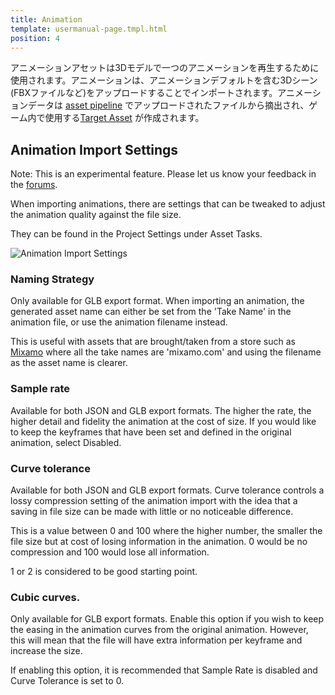 ```yaml
---
title: Animation
template: usermanual-page.tmpl.html
position: 4
---
```


アニメーションアセットは3Dモデルで一つのアニメーションを再生するために使用されます。アニメーションは、アニメーションデフォルトを含む3Dシーン (FBXファイルなど)をアップロードすることでインポートされます。アニメーションデータは [asset pipeline][asset_pipeline] でアップロードされたファイルから摘出され、ゲーム内で使用する[Target Asset][target_asset] が作成されます。

## Animation Import Settings

<div class="alert alert-info">
Note: This is an experimental feature. Please let us know your feedback in the <a href="https://forum.playcanvas.com/" target="_blank">forums</a>.
</div>

When importing animations, there are settings that can be tweaked to adjust the animation quality against the file size.

They can be found in the Project Settings under Asset Tasks.

![Animation Import Settings][animation_import_settings]

### Naming Strategy

Only available for GLB export format. When importing an animation, the generated asset name can either be set from the 'Take Name' in the animation file, or use the animation filename instead.

This is useful with assets that are brought/taken from a store such as [Mixamo][1] where all the take names are 'mixamo.com' and using the filename as the asset name is clearer.

### Sample rate

Available for both JSON and GLB export formats. The higher the rate, the higher detail and fidelity the animation at the cost of size. If you would like to keep the keyframes that have been set and defined in the original animation, select Disabled.

### Curve tolerance

Available for both JSON and GLB export formats. Curve tolerance controls a lossy compression setting of the animation import with the idea that a saving in file size can be made with little or no noticeable difference.

This is a value between 0 and 100 where the higher number, the smaller the file size but at cost of losing information in the animation. 0 would be no compression and 100 would lose all information.

1 or 2 is considered to be good starting point.

### Cubic curves.

Only available for GLB export formats. Enable this option if you wish to keep the easing in the animation curves from the original animation. However, this will mean that the file will have extra information per keyframe and increase the size.

If enabling this option, it is recommended that Sample Rate is disabled and Curve Tolerance is set to 0.

[asset_pipeline]: /user-manual/glossary#asset-pipeline
[target_asset]: /user-manual/glossary#target-asset
[animation_import_settings]: /images/user-manual/assets/animation/animation-import-settings.png

 [1]: https://www.mixamo.com/

